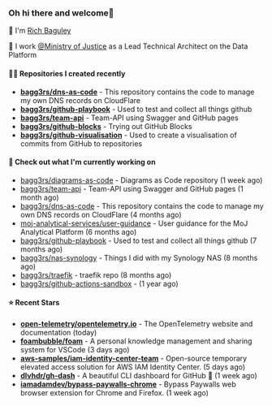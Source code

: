 ### Oh hi there and welcome👋

👐 I'm [Rich Baguley](https://richardbaguley.com/about)

🏢 I work [@Ministry of Justice](https://github.com/ministryofjustice) as a Lead Technical Architect on the Data Platform

#### 👨‍💻 Repositories I created recently
- **[bagg3rs/dns-as-code](https://github.com/bagg3rs/dns-as-code)** - This repository contains the code to manage my own DNS records on CloudFlare
- **[bagg3rs/github-playbook](https://github.com/bagg3rs/github-playbook)** - Used to test and collect all things github
- **[bagg3rs/team-api](https://github.com/bagg3rs/team-api)** - Team-API using Swagger and GitHub pages
- **[bagg3rs/github-blocks](https://github.com/bagg3rs/github-blocks)** - Trying out GitHub Blocks
- **[bagg3rs/github-visualisation](https://github.com/bagg3rs/github-visualisation)** - Used to create a visualisation of commits from GitHub to repositories

#### 👷 Check out what I'm currently working on

- [bagg3rs/diagrams-as-code](https://github.com/bagg3rs/diagrams-as-code) - Diagrams as Code repository (1 week ago)
- [bagg3rs/team-api](https://github.com/bagg3rs/team-api) - Team-API using Swagger and GitHub pages (1 month ago)
- [bagg3rs/dns-as-code](https://github.com/bagg3rs/dns-as-code) - This repository contains the code to manage my own DNS records on CloudFlare (4 months ago)
- [moj-analytical-services/user-guidance](https://github.com/moj-analytical-services/user-guidance) - User guidance for the MoJ Analytical Platform (6 months ago)
- [bagg3rs/github-playbook](https://github.com/bagg3rs/github-playbook) - Used to test and collect all things github (7 months ago)
- [bagg3rs/nas-synology](https://github.com/bagg3rs/nas-synology) - Things I did with my Synology NAS (8 months ago)
- [bagg3rs/traefik](https://github.com/bagg3rs/traefik) - traefik repo (8 months ago)
- [bagg3rs/github-actions-sandbox](https://github.com/bagg3rs/github-actions-sandbox) -  (1 year ago)

#### ⭐ Recent Stars


- **[open-telemetry/opentelemetry.io](https://github.com/open-telemetry/opentelemetry.io)** - The OpenTelemetry website and documentation (today)
- **[foambubble/foam](https://github.com/foambubble/foam)** - A personal knowledge management and sharing system for VSCode (3 days ago)
- **[aws-samples/iam-identity-center-team](https://github.com/aws-samples/iam-identity-center-team)** - Open-source temporary elevated access solution for AWS IAM Identity Center. (5 days ago)
- **[dlvhdr/gh-dash](https://github.com/dlvhdr/gh-dash)** - A beautiful CLI dashboard for GitHub 🚀  (1 week ago)
- **[iamadamdev/bypass-paywalls-chrome](https://github.com/iamadamdev/bypass-paywalls-chrome)** - Bypass Paywalls web browser extension for Chrome and Firefox. (1 week ago)
